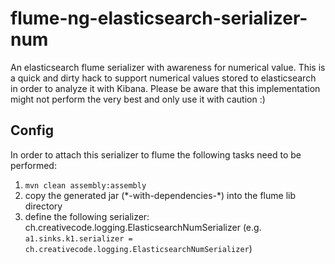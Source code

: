 flume-ng-elasticsearch-serializer-num
=====================================

An elasticsearch flume serializer with awareness for numerical value.
This is a quick and dirty hack to support numerical values stored to elasticsearch in order to analyze it with Kibana.
Please be aware that this implementation might not perform the very best and only use it with caution :)

Config
------
In order to attach this serializer to flume the following tasks need to be performed:  
1. `mvn clean assembly:assembly`  
2. copy the generated jar (\*-with-dependencies-\*) into the flume lib directory  
3. define the following serializer: ch.creativecode.logging.ElasticsearchNumSerializer (e.g. `a1.sinks.k1.serializer = ch.creativecode.logging.ElasticsearchNumSerializer`)  



